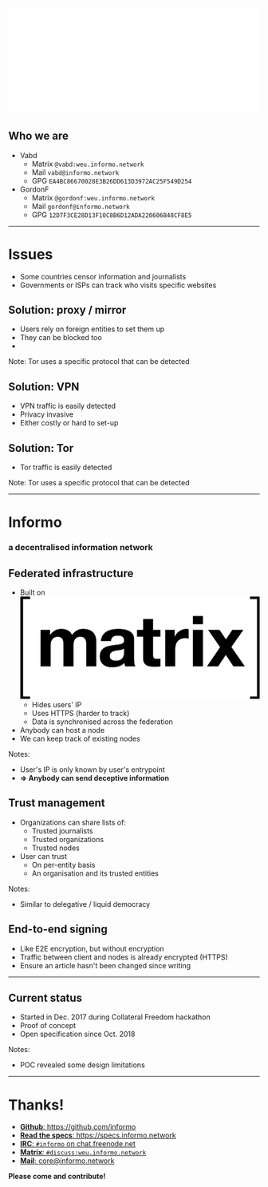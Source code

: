 
# ![Informo - Making information accessible](img/logo-full-white.png)<!-- .element: class="plain" -->
<!-- .slide: data-background="#417D44" -->


## Who we are

- Vabd
    + Matrix `@vabd:weu.informo.network`
    + Mail `vabd@informo.network`
    + GPG `EA4BC86670028E3B26DD613D3972AC25F549D254`<!-- .element: style="font-size: 0.7em" -->
- GordonF
    + Matrix `@gordonf:weu.informo.network`
    + Mail `gordonf@informo.network`
    + GPG `12D7F3CE28D13F10C8B6D12ADA220606B48CF8E5`<!-- .element: style="font-size: 0.7em" -->


------------------------------------------------------------


# Issues

- Some countries censor information and journalists
- Governments or ISPs can track who visits specific websites


## Solution: proxy / mirror

- Users rely on foreign entities to set them up
- They can be blocked too
- 
Note: Tor uses a specific protocol that can be detected


## Solution: VPN

- VPN traffic is easily detected
- Privacy invasive
- Either costly or hard to set-up


## Solution: Tor

- Tor traffic is easily detected

Note: Tor uses a specific protocol that can be detected


------------------------------------------------------------

# Informo
<!-- .slide: data-background="#417D44" -->

### a decentralised information network


## Federated infrastructure

- Built on [![Matrix](img/matrix.png)<!-- .element: class="plain" style="height: 60px; margin: 0; vertical-align: middle;" -->](https://matrix.org)
    + Hides users' IP
    + Uses HTTPS (harder to track)
    + Data is synchronised across the federation
- Anybody can host a node
- We can keep track of existing nodes

Notes: 
- User's IP is only known by user's entrypoint
- __=> Anybody can send deceptive information__


## Trust management

- Organizations can share lists of:
    + Trusted journalists
    + Trusted organizations
    + Trusted nodes
- User can trust
    + On per-entity basis
    + An organisation and its trusted entities

Notes:
- Similar to delegative / liquid democracy


## End-to-end signing

- Like E2E encryption, but without encryption
- Traffic between client and nodes is already encrypted (HTTPS)
- Ensure an article hasn't been changed since writing


------------------------------------------------------------

## Current status

- Started in Dec. 2017 during Collateral Freedom hackathon
- Proof of concept
- Open specification since Oct. 2018

Notes:
- POC revealed some design limitations


------------------------------------------------------------

# Thanks!
<!-- .slide: data-background="#417D44" -->

- [__Github__: <u>https://github.com/informo</u>](https://github.com/informo)
- [__Read the specs__: <u>https://specs.informo.network</u>](https://specs.informo.network/)
- [__IRC__: `#informo` on chat.freenode.net](irc://chat.freenode.net/#informo)
- [__Matrix__: `#discuss:weu.informo.network`](https://matrix.to/#/!LppXGlMuWgaYNuljUr:weu.informo.network)
- [__Mail__: core@informo.network](core@informo.network)

__Please come and contribute!__
